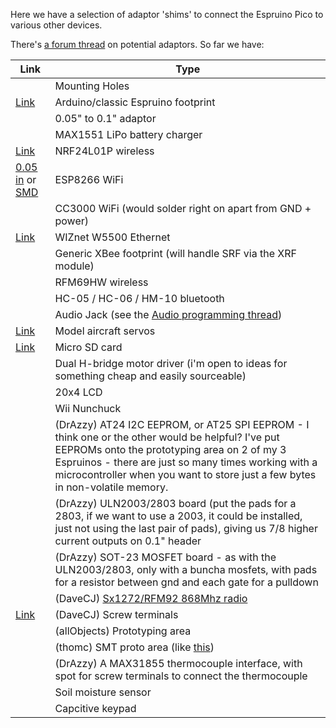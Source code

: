 Here we have a selection of adaptor 'shims' to connect the Espruino Pico to various other devices.

There's [a forum thread](http://forum.espruino.com/conversations/259519/) on potential adaptors. So far we have:

| Link | Type |
|------|------|
|  |  Mounting Holes |
| [Link](eagle/arduino.brd) |  Arduino/classic Espruino footprint |
|  |  0.05" to 0.1" adaptor |
|  |  MAX1551 LiPo battery charger |
| [Link](eagle/nrf24.brd) |  NRF24L01P wireless |
| [0.05 in](eagle/esp8266_small.brd) or [SMD](eagle/esp8266_small.brd) |  ESP8266 WiFi |
|  |  CC3000 WiFi (would solder right on apart from GND + power) |
| [Link](eagle/w550io.brd) |  WIZnet W5500 Ethernet |
|  |  Generic XBee footprint (will handle SRF via the XRF module) |
|  |  RFM69HW wireless |
|  |  HC-05 / HC-06 / HM-10 bluetooth |
|  |  Audio Jack (see the [Audio programming thread](http://forum.espruino.com/conversations/257732/)) |
| [Link](eagle/servo.brd) |  Model aircraft servos |
| [Link](eagle/microsd.brd) |  Micro SD card |
|  |  Dual H-bridge motor driver (i'm open to ideas for something cheap and easily sourceable) |
|  |  20x4 LCD |
|  |  Wii Nunchuck |
|  |  (DrAzzy) AT24 I2C EEPROM, or AT25 SPI EEPROM - I think one or the other would be helpful? I've put EEPROMs onto the prototyping area on 2 of my 3 Espruinos - there are just so many times working with a microcontroller when you want to store just a few bytes in non-volatile memory. |
|  |  (DrAzzy) ULN2003/2803 board (put the pads for a 2803, if we want to use a 2003, it could be installed, just not using the last pair of pads), giving us 7/8 higher current outputs on 0.1" header |
|  |  (DrAzzy) SOT-23 MOSFET board - as with the ULN2003/2803, only with a buncha mosfets, with pads for a resistor between gnd and each gate for a pulldown |
|  |  (DaveCJ) [Sx1272/RFM92 868Mhz radio](http://www.ebay.co.uk/itm/HopeRF-RFM92W-915Mhz-LoRa-Ultra-Long-Range-Transceiver-SX1272-compatible-/181415801105) |
| [Link](eagle/terminal.brd)  |  (DaveCJ) Screw terminals |
|  |  (allObjects) Prototyping area |
|  |  (thomc) SMT proto area (like [this](http://www.adafruit.com/product/1212)) |
|  |  (DrAzzy) A MAX31855 thermocouple interface, with spot for screw terminals to connect the thermocouple |
|  |  Soil moisture sensor |
|  |  Capcitive keypad |
